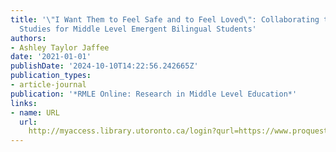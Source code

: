 ```yaml
---
title: '\"I Want Them to Feel Safe and to Feel Loved\": Collaborating to Teach Social
  Studies for Middle Level Emergent Bilingual Students'
authors:
- Ashley Taylor Jaffee
date: '2021-01-01'
publishDate: '2024-10-10T14:22:56.242665Z'
publication_types:
- article-journal
publication: '*RMLE Online: Research in Middle Level Education*'
links:
- name: URL
  url: 
    http://myaccess.library.utoronto.ca/login?qurl=https://www.proquest.com/docview/2526882374?accountid=14771&bdid=38382&_bd=NvEC1LB3QRKOCW9B2ch5siihh%2Fo%3D
---
```

